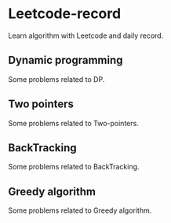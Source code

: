 # Leetcode-record
Learn algorithm with Leetcode and daily record.

## Dynamic programming
Some problems related to DP.

## Two pointers
Some problems related to Two-pointers.

## BackTracking
Some problems related to BackTracking.

## Greedy algorithm
Some problems related to Greedy algorithm.